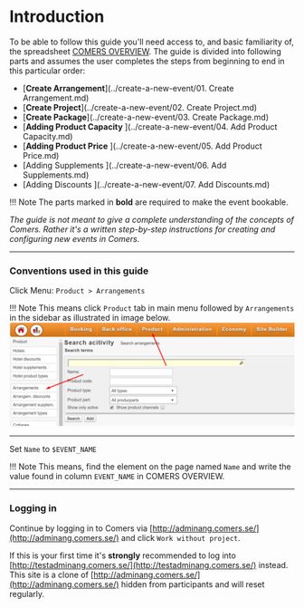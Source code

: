 # Introduction


To be able to follow this guide you'll need access to, and basic familiarity of, the spreadsheet [COMERS OVERVIEW](https://docs.google.com/spreadsheets/d/1a2BTf9VfGQlScm0UR8xB2wzFnm_yhQC8VP4iIygmMeM/edit?ts=5c07f01d#gid=1416145104).
The guide is divided into following parts and assumes the user completes the steps from beginning to end in this particular order:

* [**Create Arrangement**](../create-a-new-event/01. Create Arrangement.md)
* [**Create Project**](../create-a-new-event/02. Create Project.md)
* [**Create Package**](../create-a-new-event/03. Create Package.md)
* [**Adding Product Capacity**  ](../create-a-new-event/04. Add Product Capacity.md)
* [**Adding Product Price**  ](../create-a-new-event/05. Add Product Price.md)
* [Adding Supplements  ](../create-a-new-event/06. Add Supplements.md)
* [Adding Discounts  ](../create-a-new-event/07. Add Discounts.md)

!!! Note
    The parts marked in **bold** are required to make the event bookable.

_The guide is not meant to give a complete understanding of the concepts of Comers. Rather it's a written step-by-step instructions for creating and configuring new events in Comers._

---

### Conventions used in this guide


Click Menu: `Product > Arrangements`

!!! Note
    This means click `Product` tab in main menu followed by `Arrangements` in the sidebar as illustrated in image below.
![Image](images/img-01.png)

---

Set `Name` to `$EVENT_NAME`

!!! Note
    This means, find the element on the page named `Name` and write the value found in column `EVENT_NAME` in COMERS OVERVIEW.

---

### Logging in

Continue by logging in to Comers via [http://adminang.comers.se/](http://adminang.comers.se/) and click `Work without project`.

If this is your first time it's **strongly** recommended to log into [http://testadminang.comers.se/](http://testadminang.comers.se/) instead.
This site is a clone of [http://adminang.comers.se/](http://adminang.comers.se/) hidden from participants and will reset regularly.